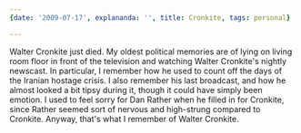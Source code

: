 ```yaml
---
{date: '2009-07-17', explananda: '', title: Cronkite, tags: personal}

---
```

Walter Cronkite just died. My oldest political memories are of lying on
living room floor in front of the television and watching Walter Cronkite's
nightly newscast. In particular, I remember how he used to count off the days
of the Iranian hostage crisis. I also remember his last broadcast, and how he
almost looked a bit tipsy during it, though it could have simply been emotion.
I used to feel sorry for Dan Rather when he filled in for Cronkite, since
Rather seemed sort of nervous and high-strung compared to Cronkite. Anyway,
that's what I remember of Walter Cronkite.
